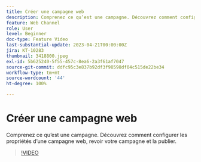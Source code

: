 ```yaml
---
title: Créer une campagne web
description: Comprenez ce qu’est une campagne. Découvrez comment configurer les propriétés d’une campagne web, revoir votre campagne et la publier.
feature: Web Channel
role: User
level: Beginner
doc-type: Feature Video
last-substantial-update: 2023-04-21T00:00:00Z
jira: KT-10283
thumbnail: 3418800.jpeg
exl-id: 5b625240-5f55-457c-8ea6-2a3f61af7047
source-git-commit: ddfc95c3e837b92df3f98598df04c515de22be34
workflow-type: tm+mt
source-wordcount: '44'
ht-degree: 100%

---
```


# Créer une campagne web

Comprenez ce qu’est une campagne. Découvrez comment configurer les propriétés d’une campagne web, revoir votre campagne et la publier.

>[!VIDEO](https://video.tv.adobe.com/v/3418800/?quality=12&learn=on)
